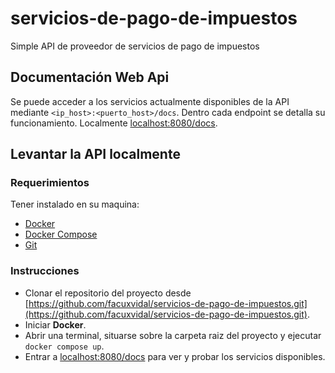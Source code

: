 # servicios-de-pago-de-impuestos
Simple API de proveedor de servicios de pago de impuestos

## Documentación Web Api
Se puede acceder a los servicios actualmente disponibles de la API mediante `<ip_host>:<puerto_host>/docs`. Dentro cada endpoint se detalla su funcionamiento.
Localmente [localhost:8080/docs](localhost:8080/docs).

## Levantar la API localmente
### Requerimientos
Tener instalado en su maquina:

* [Docker](https://www.docker.com/)
* [Docker Compose](https://docs.docker.com/compose/)
* [Git](https://git-scm.com/downloads)

### Instrucciones 
* Clonar el repositorio del proyecto desde [https://github.com/facuxvidal/servicios-de-pago-de-impuestos.git](https://github.com/facuxvidal/servicios-de-pago-de-impuestos.git).
* Iniciar **Docker**.
* Abrir una terminal, situarse sobre la carpeta raiz del proyecto y ejecutar `docker compose up`.
* Entrar a [localhost:8080/docs](localhost:8080/docs) para ver y probar los servicios disponibles.